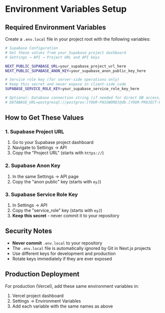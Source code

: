 # Environment Variables Setup

## Required Environment Variables

Create a `.env.local` file in your project root with the following variables:

```bash
# Supabase Configuration
# Get these values from your Supabase project dashboard
# Settings → API → Project URL and API keys

NEXT_PUBLIC_SUPABASE_URL=your_supabase_project_url_here
NEXT_PUBLIC_SUPABASE_ANON_KEY=your_supabase_anon_public_key_here

# Service role key (for server-side operations only)
# Keep this secret and never expose in client-side code
SUPABASE_SERVICE_ROLE_KEY=your_supabase_service_role_key_here

# Optional: Database connection string (if needed for direct DB access)
# DATABASE_URL=postgresql://postgres:[YOUR-PASSWORD]@db.[YOUR-PROJECT-REF].supabase.co:5432/postgres
```

## How to Get These Values

### 1. Supabase Project URL
1. Go to your Supabase project dashboard
2. Navigate to Settings → API
3. Copy the "Project URL" (starts with `https://`)

### 2. Supabase Anon Key
1. In the same Settings → API page
2. Copy the "anon public" key (starts with `eyJ`)

### 3. Supabase Service Role Key
1. In Settings → API
2. Copy the "service_role" key (starts with `eyJ`)
3. **Keep this secret** - never commit it to your repository

## Security Notes

- **Never commit** `.env.local` to your repository
- The `.env.local` file is automatically ignored by Git in Next.js projects
- Use different keys for development and production
- Rotate keys immediately if they are ever exposed

## Production Deployment

For production (Vercel), add these same environment variables in:
1. Vercel project dashboard
2. Settings → Environment Variables
3. Add each variable with the same names as above 